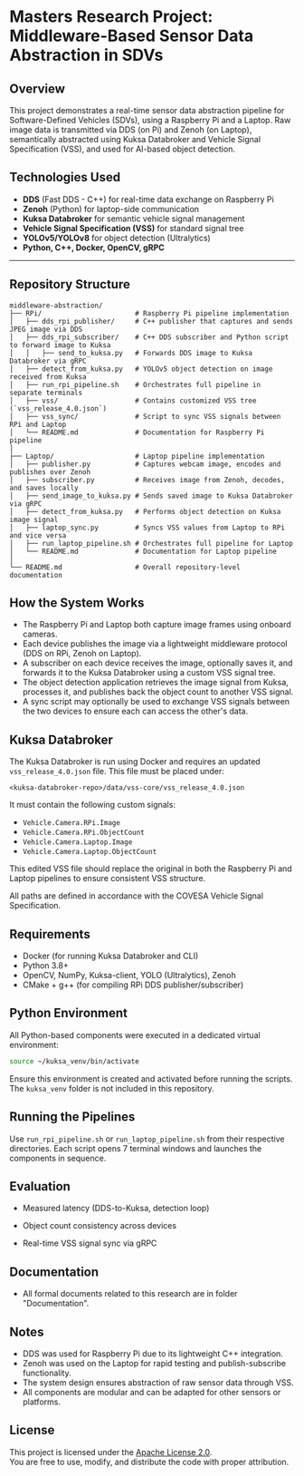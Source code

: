 # Masters Research Project: Middleware-Based Sensor Data Abstraction in SDVs

## Overview

This project demonstrates a real-time sensor data abstraction pipeline for Software-Defined Vehicles (SDVs), using a Raspberry Pi and a Laptop. Raw image data is transmitted via DDS (on Pi) and Zenoh (on Laptop), semantically abstracted using Kuksa Databroker and Vehicle Signal Specification (VSS), and used for AI-based object detection.

## Technologies Used

- **DDS** (Fast DDS - C++) for real-time data exchange on Raspberry Pi  
- **Zenoh** (Python) for laptop-side communication  
- **Kuksa Databroker** for semantic vehicle signal management  
- **Vehicle Signal Specification (VSS)** for standard signal tree  
- **YOLOv5/YOLOv8** for object detection (Ultralytics)  
- **Python, C++, Docker, OpenCV, gRPC**

---

## Repository Structure

```
middleware-abstraction/
├── RPi/                       # Raspberry Pi pipeline implementation
│   ├── dds_rpi_publisher/     # C++ publisher that captures and sends JPEG image via DDS
│   ├── dds_rpi_subscriber/    # C++ DDS subscriber and Python script to forward image to Kuksa
│   │   ├── send_to_kuksa.py   # Forwards DDS image to Kuksa Databroker via gRPC
│   ├── detect_from_kuksa.py   # YOLOv5 object detection on image received from Kuksa
│   ├── run_rpi_pipeline.sh    # Orchestrates full pipeline in separate terminals
│   ├── vss/                   # Contains customized VSS tree (`vss_release_4.0.json`)
│   ├── vss_sync/              # Script to sync VSS signals between RPi and Laptop
│   └── README.md              # Documentation for Raspberry Pi pipeline
│
├── Laptop/                    # Laptop pipeline implementation
│   ├── publisher.py           # Captures webcam image, encodes and publishes over Zenoh
│   ├── subscriber.py          # Receives image from Zenoh, decodes, and saves locally
│   ├── send_image_to_kuksa.py # Sends saved image to Kuksa Databroker via gRPC
│   ├── detect_from_kuksa.py   # Performs object detection on Kuksa image signal
│   ├── laptop_sync.py         # Syncs VSS values from Laptop to RPi and vice versa
│   ├── run_laptop_pipeline.sh # Orchestrates full pipeline for Laptop
│   └── README.md              # Documentation for Laptop pipeline
│
└── README.md                  # Overall repository-level documentation
```

## How the System Works

* The Raspberry Pi and Laptop both capture image frames using onboard cameras.
* Each device publishes the image via a lightweight middleware protocol (DDS on RPi, Zenoh on Laptop).
* A subscriber on each device receives the image, optionally saves it, and forwards it to the Kuksa Databroker using a custom VSS signal tree.
* The object detection application retrieves the image signal from Kuksa, processes it, and publishes back the object count to another VSS signal.
* A sync script may optionally be used to exchange VSS signals between the two devices to ensure each can access the other's data.

## Kuksa Databroker

The Kuksa Databroker is run using Docker and requires an updated `vss_release_4.0.json` file. This file must be placed under:

```
<kuksa-databroker-repo>/data/vss-core/vss_release_4.0.json
```

It must contain the following custom signals:

* `Vehicle.Camera.RPi.Image`
* `Vehicle.Camera.RPi.ObjectCount`
* `Vehicle.Camera.Laptop.Image`
* `Vehicle.Camera.Laptop.ObjectCount`

This edited VSS file should replace the original in both the Raspberry Pi and Laptop pipelines to ensure consistent VSS structure.

All paths are defined in accordance with the COVESA Vehicle Signal Specification.

## Requirements

* Docker (for running Kuksa Databroker and CLI)
* Python 3.8+
* OpenCV, NumPy, Kuksa-client, YOLO (Ultralytics), Zenoh
* CMake + g++ (for compiling RPi DDS publisher/subscriber)

## Python Environment

All Python-based components were executed in a dedicated virtual environment:

```bash
source ~/kuksa_venv/bin/activate
```

Ensure this environment is created and activated before running the scripts. The `kuksa_venv` folder is not included in this repository.

## Running the Pipelines

Use `run_rpi_pipeline.sh` or `run_laptop_pipeline.sh` from their respective directories. Each script opens 7 terminal windows and launches the components in sequence.

## Evaluation

* Measured latency (DDS-to-Kuksa, detection loop)

* Object count consistency across devices

* Real-time VSS signal sync via gRPC

## Documentation

* All formal documents related to this research are in folder "Documentation".

## Notes

* DDS was used for Raspberry Pi due to its lightweight C++ integration.
* Zenoh was used on the Laptop for rapid testing and publish-subscribe functionality.
* The system design ensures abstraction of raw sensor data through VSS.
* All components are modular and can be adapted for other sensors or platforms.

## License

This project is licensed under the [Apache License 2.0](LICENSE).  
You are free to use, modify, and distribute the code with proper attribution.
